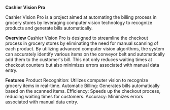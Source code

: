 **Cashier Vision Pro**

Cashier Vision Pro is a project aimed at automating the billing process in grocery stores by leveraging computer vision technology to recognize products and generate bills automatically.

**Overview**
Cashier Vision Pro is designed to streamline the checkout process in grocery stores by eliminating the need for manual scanning of each product. By utilizing advanced computer vision algorithms, the system can accurately identify various items on the conveyor belt and automatically add them to the customer's bill. This not only reduces waiting times at checkout counters but also minimizes errors associated with manual data entry.

**Features**
Product Recognition: Utilizes computer vision to recognize grocery items in real-time.
Automatic Billing: Generates bills automatically based on the scanned items.
Efficiency: Speeds up the checkout process, reducing waiting times for customers.
Accuracy: Minimizes errors associated with manual data entry.
